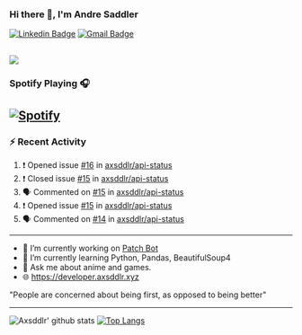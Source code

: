### Hi there 👋, I'm Andre Saddler
[![Linkedin Badge](https://img.shields.io/badge/-andrexsaddler-blue?style=flat-square&logo=Linkedin&logoColor=white&link=https://www.linkedin.com/in/andrexsaddler/)](https://www.linkedin.com/in/andrexsaddler/)
[![Gmail Badge](https://img.shields.io/badge/-contact@rehkloos.com-c14438?style=flat-square&logo=Gmail&logoColor=white&link=mailto:contact@rehkloos.com)](mailto:contact@rehkloos.com)

![](https://komarev.com/ghpvc/?username=axsddlr&color=dc143c)
---
### Spotify Playing 🎧

[![Spotify](https://novatorem.rehkloos.vercel.app/api/spotify)](https://open.spotify.com/user/Rehkloos)
---

### :zap: Recent Activity

<!--START_SECTION:activity-->
1. ❗️ Opened issue [#16](https://github.com/axsddlr/api-status/issues/16) in [axsddlr/api-status](https://github.com/axsddlr/api-status)
2. ❗️ Closed issue [#15](https://github.com/axsddlr/api-status/issues/15) in [axsddlr/api-status](https://github.com/axsddlr/api-status)
3. 🗣 Commented on [#15](https://github.com/axsddlr/api-status/issues/15) in [axsddlr/api-status](https://github.com/axsddlr/api-status)
4. ❗️ Opened issue [#15](https://github.com/axsddlr/api-status/issues/15) in [axsddlr/api-status](https://github.com/axsddlr/api-status)
5. 🗣 Commented on [#14](https://github.com/axsddlr/api-status/issues/14) in [axsddlr/api-status](https://github.com/axsddlr/api-status)
<!--END_SECTION:activity-->

---

- 🔭 I’m currently working on [Patch Bot](https://github.com/axsddlr/patch_bot)
- 🌱 I’m currently learning Python, Pandas, BeautifulSoup4
- 💬 Ask me about anime and games.
- 🌐 https://developer.axsddlr.xyz

"People are concerned about being first, as opposed to being better"

---
![Axsddlr' github stats](https://github-readme-stats.vercel.app/api?username=axsddlr&count_private=true)
[![Top Langs](https://github-readme-stats.vercel.app/api/top-langs/?username=axsddlr&layout=compact)](https://github.com/anuraghazra/github-readme-stats)
